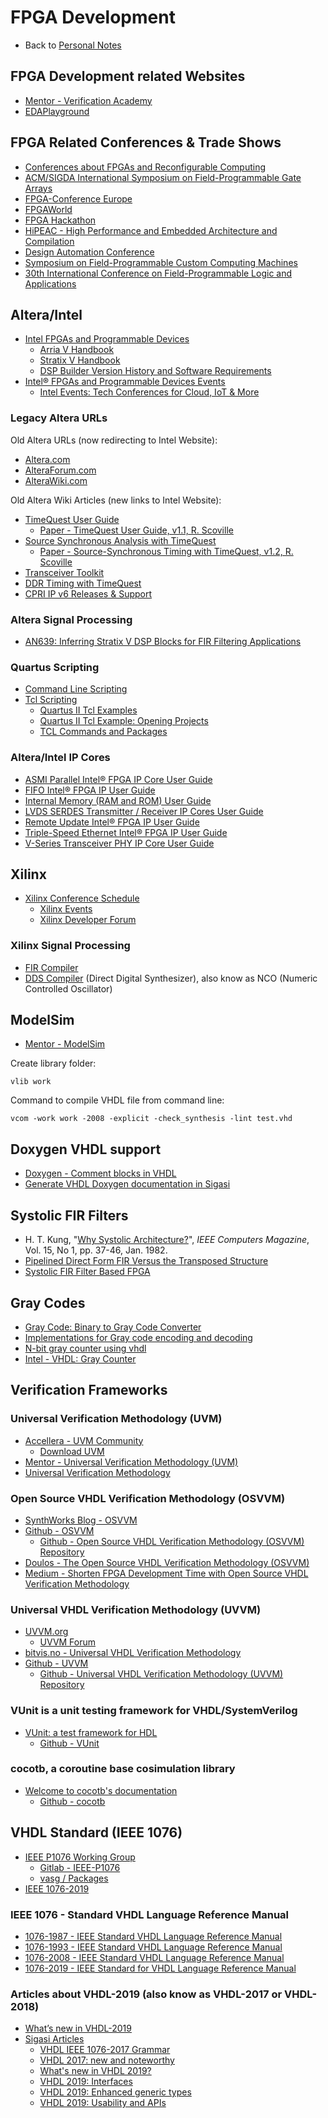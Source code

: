 # FPGA Development

- Back to [Personal Notes](README.md)

## FPGA Development related Websites

- [Mentor - Verification Academy](https://verificationacademy.com/)
- [EDAPlayground](https://www.edaplayground.com/)

## FPGA Related Conferences & Trade Shows

- [Conferences about FPGAs and Reconfigurable Computing](http://www.fpl.uni-kl.de/FPGAconf.html)
- [ACM/SIGDA International Symposium on Field-Programmable Gate Arrays](http://isfpga.org/)
- [FPGA-Conference Europe](https://www.fpga-conference.eu/)
- [FPGAWorld](https://www.fpgaworld.com/)
- [FPGA Hackathon](https://fpgahackathon.com/)
- [HiPEAC - High Performance and Embedded Architecture and Compilation](https://www.hipeac.net/)
- [Design Automation Conference](https://www.dac.com/)
- [Symposium on Field-Programmable Custom Computing Machines](https://www.fccm.org/)
- [30th International Conference on Field-Programmable Logic and Applications](https://www.fpl2020.org/)

## Altera/Intel

- [Intel FPGAs and Programmable Devices](https://www.intel.com/content/www/us/en/products/programmable.html)
  - [Arria V Handbook](https://www.intel.com/content/dam/www/programmable/us/en/pdfs/literature/hb/arria-v/arriav_handbook.pdf)
  - [Stratix V Handbook](https://www.intel.com/content/dam/www/programmable/us/en/pdfs/literature/hb/stratix-v/stratix5_handbook.pdf)
  - [DSP Builder Version History and Software Requirements](https://www.intel.com/content/www/us/en/programmable/support/support-resources/intellectual-property/dsp/dsp-builder/ips-dsp-version.html)
- [Intel® FPGAs and Programmable Devices Events](https://www.intel.com/content/www/us/en/programmable/events.html)
  - [Intel Events: Tech Conferences for Cloud, IoT & More](https://www.intel.com/content/www/us/en/events/overview.html)

### Legacy Altera URLs

Old Altera URLs (now redirecting to Intel Website):

- [Altera.com](https://www.altera.com)
- [AlteraForum.com](https://www.alteraforum.com/)
- [AlteraWiki.com](https://www.alterawiki.com)

Old Altera Wiki Articles (new links to Intel Website):

- [TimeQuest User Guide](https://community.intel.com/t5/FPGA-Wiki/TimeQuest-User-Guide/ta-p/735550)
  - [Paper - TimeQuest User Guide, v1.1, R. Scoville](https://www.intel.com/content/dam/altera-www/global/en_US/uploads/3/3f/TimeQuest_User_Guide.pdf)
- [Source Synchronous Analysis with TimeQuest](https://community.intel.com/t5/FPGA-Wiki/Source-Synchronous-Analysis-with-TimeQuest/ta-p/735781)
  - [Paper - Source-Synchronous Timing with TimeQuest, v1.2, R. Scoville](https://www.intel.com/content/dam/altera-www/global/en_US/uploads/e/ea/Source_Synchronous_Timing.pdf)
- [Transceiver Toolkit](https://community.intel.com/t5/FPGA-Wiki/Transceiver-Toolkit/ta-p/735622)
- [DDR Timing with TimeQuest](https://community.intel.com/t5/FPGA-Wiki/DDR-Timing-with-TimeQuest/ta-p/735408)
- [CPRI IP v6 Releases & Support](https://community.intel.com/t5/FPGA-Wiki/CPRI-IP-v6-Releases-Support/ta-p/735333)

### Altera Signal Processing

- [AN639: Inferring Stratix V DSP Blocks for FIR Filtering Applications](https://www.intel.com/content/dam/www/programmable/us/en/pdfs/literature/an/an639.pdf)

### Quartus Scripting

- [Command Line Scripting](https://www.intel.com/content/dam/www/programmable/us/en/pdfs/literature/hb/qts/qts_qii52002.pdf)
- [Tcl Scripting](https://www.intel.com/content/dam/www/programmable/us/en/pdfs/literature/hb/qts/qts_qii52003.pdf)
  - [Quartus II Tcl Examples](https://www.intel.com/content/altera-www/global/en_us/index/support/support-resources/design-examples/design-software/tcl.html)
  - [Quartus II Tcl Example: Opening Projects](https://www.intel.com/content/www/us/en/programmable/support/support-resources/design-examples/design-software/tcl/open_project.html)
  - [TCL Commands and Packages](https://www.intel.com/content/www/us/en/programmable/quartushelp/current/index.htm#tafs/tafs/tafs.htm)

### Altera/Intel IP Cores

- [ASMI Parallel Intel® FPGA IP Core User Guide](https://www.intel.com/content/dam/www/programmable/us/en/pdfs/literature/ug/ug_altasmi_parallel.pdf)
- [FIFO Intel® FPGA IP User Guide](https://www.intel.com/content/dam/www/programmable/us/en/pdfs/literature/ug/ug_fifo.pdf)
- [Internal Memory (RAM and ROM) User Guide](https://www.intel.com/content/dam/www/programmable/us/en/pdfs/literature/ug/ug_ram.pdf)
- [LVDS SERDES Transmitter / Receiver IP Cores User Guide](https://www.intel.com/content/dam/www/programmable/us/en/pdfs/literature/ug/ug_altlvds.pdf)
- [Remote Update Intel® FPGA IP User Guide](https://www.intel.com/content/dam/www/programmable/us/en/pdfs/literature/ug/ug_altremote.pdf)
- [Triple-Speed Ethernet Intel® FPGA IP User Guide](https://www.intel.com/content/dam/www/programmable/us/en/pdfs/literature/ug/ug_ethernet.pdf)
- [V-Series Transceiver PHY IP Core User Guide](https://www.intel.com/content/dam/www/programmable/us/en/pdfs/literature/ug/xcvr_user_guide.pdf)

## Xilinx

- [Xilinx Conference Schedule](https://www.xilinx.com/support/university/conferences.html)
  - [Xilinx Events](https://www.xilinx.com/about/events.html)
  - [Xilinx Developer Forum](https://www.xilinx.com/products/design-tools/developer-forum.html)

### Xilinx Signal Processing

- [FIR Compiler](https://www.xilinx.com/support/documentation/ip_documentation/fir_compiler/v7_2/pg149-fir-compiler.pdf)
- [DDS Compiler](https://www.xilinx.com/support/documentation/ip_documentation/dds_compiler/v6_0/pg141-dds-compiler.pdf) (Direct Digital Synthesizer), also know as NCO (Numeric Controlled Oscillator)

## ModelSim

- [Mentor - ModelSim](https://www.mentor.com/products/fv/modelsim/)

Create library folder:

    vlib work

Command to compile VHDL file from command line:

    vcom -work work -2008 -explicit -check_synthesis -lint test.vhd

## Doxygen VHDL support

- [Doxygen - Comment blocks in VHDL](http://www.doxygen.nl/manual/docblocks.html#vhdlblocks)
- [Generate VHDL Doxygen documentation in Sigasi](https://insights.sigasi.com/tech/generate-vhdl-doxygen-documentation-sigasi/)

## Systolic FIR Filters

- H. T. Kung, "[Why Systolic Architecture?](https://www.eecs.harvard.edu/~htk/publication/1982-kung-why-systolic-architecture.pdf)", *IEEE Computers Magazine*, Vol. 15, No 1, pp. 37-46, Jan. 1982.
- [Pipelined Direct Form FIR Versus the Transposed Structure](https://www.allaboutcircuits.com/technical-articles/pipelined-direct-form-fir-versus-the-transposed-structure/)
- [Systolic FIR Filter Based FPGA](https://www.design-reuse.com/articles/19106/systolic-fir-filter-based-fpga.html)

## Gray Codes

- [Gray Code: Binary to Gray Code Converter](https://www.electrical4u.com/binary-to-gray-code-converter-and-grey-to-binary-code-converter/)
- [Implementations for Gray code encoding and decoding](https://leni536.github.io/2019/09/26/Gray_encode_decode.html)
- [N-bit gray counter using vhdl](https://www.engineersgarage.com/vhdl/n-bit-gray-counter-using-vhdl/)
- [Intel - VHDL: Gray Counter](https://www.intel.com/content/www/us/en/programmable/support/support-resources/design-examples/design-software/vhdl/vhd-gray-counter.html)

## Verification Frameworks

### Universal Verification Methodology (UVM)

- [Accellera - UVM Community](https://www.accellera.org/community/uvm/)
  - [Download UVM](https://www.accellera.org/downloads/standards/uvm)
- [Mentor - Universal Verification Methodology (UVM)](https://www.mentor.com/products/fv/uvm)
- [Universal Verification Methodology](http://www.learnuvmverification.com/)

### Open Source VHDL Verification Methodology (OSVVM)

- [SynthWorks Blog - OSVVM](http://www.synthworks.com/blog/osvvm/)
- [Github - OSVVM](https://github.com/OSVVM)
  - [Github - Open Source VHDL Verification Methodology (OSVVM) Repository](https://github.com/OSVVM/OSVVM)
- [Doulos - The Open Source VHDL Verification Methodology (OSVVM)](https://www.doulos.com/knowhow/vhdl_designers_guide/OSVVM/)
- [Medium - Shorten FPGA Development Time with Open Source VHDL Verification Methodology](https://medium.com/@einfochips/shorten-fgpa-development-time-with-open-source-vhdl-verification-methodology-ca5254d5132e)

### Universal VHDL Verification Methodology (UVVM)

- [UVVM.org](https://uvvm.org/)
  - [UVVM Forum](https://forum.uvvm.org/)
- [bitvis.no - Universal VHDL Verification Methodology](https://bitvis.no/dev-tools/uvvm/)
- [Github - UVVM](https://github.com/UVVM)
  - [Github - Universal VHDL Verification Methodology (UVVM) Repository](https://github.com/UVVM/UVVM)

### VUnit is a unit testing framework for VHDL/SystemVerilog

- [VUnit: a test framework for HDL](http://vunit.github.io/)
  - [Github - VUnit](https://github.com/VUnit/vunit)

### cocotb, a coroutine base cosimulation library

- [Welcome to cocotb's documentation](https://docs.cocotb.org/en/stable/)
  - [Github - cocotb](https://github.com/cocotb/cocotb)

## VHDL Standard (IEEE 1076)

- [IEEE P1076 Working Group](http://www.eda-twiki.org/cgi-bin/view.cgi/P1076/WebHome)
  - [Gitlab - IEEE-P1076](https://gitlab.com/IEEE-P1076)
  - [vasg / Packages](https://opensource.ieee.org/vasg/Packages)
- [IEEE 1076-2019](https://standards.ieee.org/standard/1076-2019.html)

### IEEE 1076 - Standard VHDL Language Reference Manual

- [1076-1987 - IEEE Standard VHDL Language Reference Manual](https://ieeexplore.ieee.org/document/26487)
- [1076-1993 - IEEE Standard VHDL Language Reference Manual](https://ieeexplore.ieee.org/document/392561)
- [1076-2008 - IEEE Standard VHDL Language Reference Manual](https://ieeexplore.ieee.org/document/4772740)
- [1076-2019 - IEEE Standard for VHDL Language Reference Manual](https://ieeexplore.ieee.org/document/8938196)

### Articles about VHDL-2019 (also know as VHDL-2017 or VHDL-2018)

- [What’s new in VHDL-2019](https://vhdlwhiz.com/vhdl-2019/)
- [Sigasi Articles](https://insights.sigasi.com/tech/)
  - [VHDL IEEE 1076-2017 Grammar](https://insights.sigasi.com/tech/vhdl2017.ebnf/)
  - [VHDL 2017: new and noteworthy](https://insights.sigasi.com/tech/vhdl_2017_new_and_noteworthy/)
  - [What's new in VHDL 2019?](https://insights.sigasi.com/tech/what-is-new-in-vhdl-2019-part1/)
  - [VHDL 2019: Interfaces](https://insights.sigasi.com/tech/what-is-new-in-vhdl-2019-part2/)
  - [VHDL 2019: Enhanced generic types](https://insights.sigasi.com/tech/what-is-new-in-vhdl-2019-part3/)
  - [VHDL 2019: Usability and APIs](https://insights.sigasi.com/tech/what-is-new-in-vhdl-2019-part4/)
